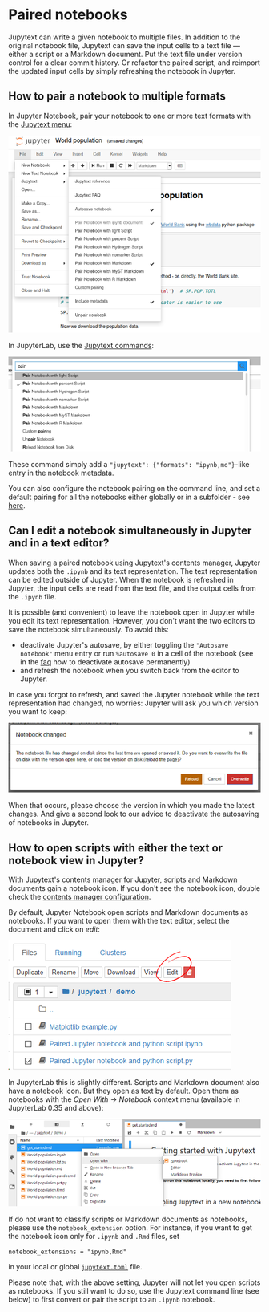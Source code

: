 # Paired notebooks

Jupytext can write a given notebook to multiple files. In addition to the original notebook file, Jupytext can save the input cells to a text file &mdash; either a script or a Markdown document. Put the text file under version control for a clear commit history. Or refactor the paired script, and reimport the updated input cells by simply refreshing the notebook in Jupyter.

## How to pair a notebook to multiple formats

In Jupyter Notebook, pair your notebook to one or more text formats with the [Jupytext menu](install.md#jupytext-menu-in-jupyter-notebook):

![](https://raw.githubusercontent.com/mwouts/jupytext/main/jupytext/nbextension/jupytext_menu.png)

In JupyterLab, use the [Jupytext commands](install.md#jupytext-commands-in-jupyterlab):

![](https://raw.githubusercontent.com/mwouts/jupytext/main/packages/labextension/jupytext_commands.png)

These command simply add a `"jupytext": {"formats": "ipynb,md"}`-like entry in the notebook metadata.

You can also configure the notebook pairing on the command line, and set a default pairing for all the notebooks either globally or in a subfolder - see [here](config.md).

## Can I edit a notebook simultaneously in Jupyter and in a text editor?

When saving a paired notebook using Jupytext's contents manager, Jupyter updates both the `.ipynb` and its text representation. The text representation can be edited outside of Jupyter. When the notebook is refreshed in Jupyter, the input cells are read from the text file, and the output cells from the `.ipynb` file.

It is possible (and convenient) to leave the notebook open in Jupyter while you edit its text representation. However, you don't want the two editors to save the notebook simultaneously. To avoid this:
- deactivate Jupyter's autosave, by either toggling the `"Autosave notebook"` menu entry or run `%autosave 0` in a cell of the notebook (see in the [faq](https://github.com/mwouts/jupytext/blob/main/docs/faq.md#jupyter-warns-me-that-the-file-has-changed-on-disk) how to deactivate autosave permanently)
- and refresh the notebook when you switch back from the editor to Jupyter.

In case you forgot to refresh, and saved the Jupyter notebook while the text representation had changed, no worries: Jupyter will ask you which version you want to keep:

![](https://github.com/mwouts/jupytext-screenshots/raw/master/JupytextDocumentation/NotebookChanged.png)

When that occurs, please choose the version in which you made the latest changes. And give a second look to our advice to deactivate the autosaving of notebooks in Jupyter.

## How to open scripts with either the text or notebook view in Jupyter?

With Jupytext's contents manager for Jupyter, scripts and Markdown documents gain a notebook icon. If you don't see the notebook icon, double check the [contents manager configuration](install.md#jupytexts-contents-manager).

By default, Jupyter Notebook open scripts and Markdown documents as notebooks. If you want to open them with the text editor, select the document and click on _edit_:

![](https://github.com/mwouts/jupytext-screenshots/raw/master/JupytextDocumentation/OpenAsText.png)


In JupyterLab this is slightly different. Scripts and Markdown document also have a notebook icon. But they open as text by default. Open them as notebooks with the  _Open With -> Notebook_ context menu (available in JupyterLab 0.35 and above):

![](https://github.com/mwouts/jupytext-screenshots/raw/master/JupytextDocumentation/ContextMenuLab.png)

If do not want to classify scripts or Markdown documents as notebooks, please use the `notebook_extension` option. For instance, if you want to get the notebook icon only for `.ipynb` and `.Rmd` files, set
```
notebook_extensions = "ipynb,Rmd"
```
in your local or global [`jupytext.toml`](config.md) file.

Please note that, with the above setting, Jupyter will not let you open scripts as notebooks. If you still want to do so, use the Jupytext command line (see below) to first convert or pair the script to an `.ipynb` notebook.
